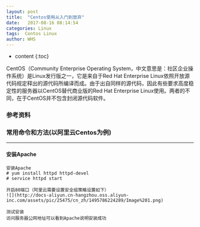 ```yaml
---
layout: post
title:  "Centos使用从入门到放弃"
date:   2017-08-16 08:14:54
categories: Linux
tags:  Contos Linux
author: WHS
---
```


* content
{:toc}

CentOS（Community Enterprise Operating System，中文意思是：社区企业操作系统）是Linux发行版之一，它是来自于Red Hat Enterprise Linux依照开放源代码规定释出的源代码所编译而成。由于出自同样的源代码，因此有些要求高度稳定性的服务器以CentOS替代商业版的Red Hat Enterprise Linux使用。两者的不同，在于CentOS并不包含封闭源代码软件。




### 参考资料



### 常用命令和方法(以阿里云Centos为例)

***

#### 安装Apache
```
安装Apache
# yum install httpd httpd-devel 
# service httpd start 

开启80端口（阿里云需要设置安全组策略设置如下）
![](http://docs-aliyun.cn-hangzhou.oss.aliyun-inc.com/assets/pic/25475/cn_zh/1495786224289/Image%201.png)

测试安装
访问服务器公网地址可以看到Apache说明安装成功
```





